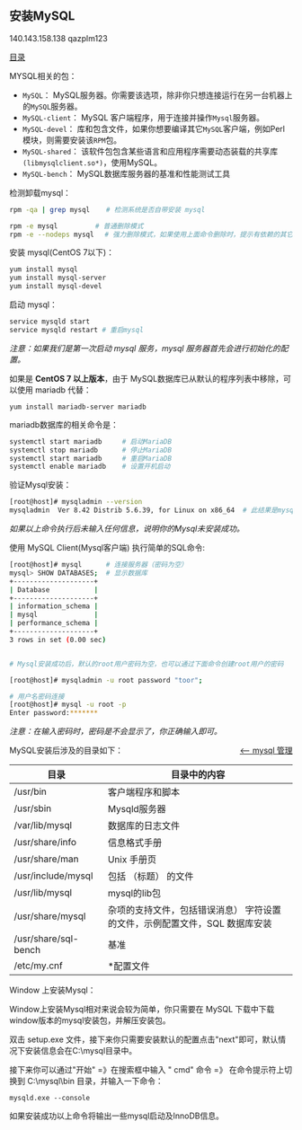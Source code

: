 ## 安装MySQL

140.143.158.138
qazplm123

<a href="README.md">目录</a>

MYSQL相关的包：

* `MySQL`： MySQL服务器。你需要该选项，除非你只想连接运行在另一台机器上的`MySQL`服务器。
* `MySQL-client`： MySQL 客户端程序，用于连接并操作`Mysql`服务器。
* `MySQL-devel`： 库和包含文件，如果你想要编译其它`MySQL`客户端，例如Perl模块，则需要安装该`RPM`包。
* `MySQL-shared`： 该软件包包含某些语言和应用程序需要动态装载的共享库`(libmysqlclient.so*)`，使用MySQL。
* `MySQL-bench`： MySQL数据库服务器的基准和性能测试工具

检测卸载mysql：

```bash
rpm -qa | grep mysql 	# 检测系统是否自带安装 mysql

rpm -e mysql　　		# 普通删除模式
rpm -e --nodeps mysql　 # 强力删除模式，如果使用上面命令删除时，提示有依赖的其它文件，则用该命令可以对其进行强力删除
```

安装 mysql(CentOS 7以下)：

```bash
yum install mysql
yum install mysql-server
yum install mysql-devel
```

启动 mysql：
```bash
service mysqld start
service mysqld restart # 重启mysql
```
_注意：如果我们是第一次启动 mysql 服务，mysql 服务器首先会进行初始化的配置。_


如果是 __CentOS 7 以上版本__，由于 MySQL数据库已从默认的程序列表中移除，可以使用 mariadb 代替：

    yum install mariadb-server mariadb

mariadb数据库的相关命令是：

```bash
systemctl start mariadb  	# 启动MariaDB
systemctl stop mariadb  	# 停止MariaDB
systemctl start mariadb 	# 重启MariaDB
systemctl enable mariadb  	# 设置开机启动
```


验证Mysql安装：

```bash
[root@host]# mysqladmin --version
mysqladmin  Ver 8.42 Distrib 5.6.39, for Linux on x86_64  # 此结果是mysql基于Linux系统信息
```

_如果以上命令执行后未输入任何信息，说明你的Mysql未安装成功。_

使用 MySQL Client(Mysql客户端) 执行简单的SQL命令:

```bash
[root@host]# mysql 		# 连接服务器（密码为空）
mysql> SHOW DATABASES; 	# 显示数据库
+--------------------+
| Database           |
+--------------------+
| information_schema |
| mysql              |
| performance_schema |
+--------------------+
3 rows in set (0.00 sec)


# Mysql安装成功后，默认的root用户密码为空，也可以通过下面命令创建root用户的密码

[root@host]# mysqladmin -u root password "toor";

# 用户名密码连接
[root@host]# mysql -u root -p
Enter password:*******
```
_注意：在输入密码时，密码是不会显示了，你正确输入即可。_

<a href="administration.md" style="float: right;"><—— mysql 管理</a>


MySQL安装后涉及的目录如下：


| 目录 			| 目录中的内容 |
| ------------- | -----------  |
|/usr/bin 			|	客户端程序和脚本
|/usr/sbin 			|	Mysqld服务器
|/var/lib/mysql 	|	数据库的日志文件
|/usr/share/info 	|	信息格式手册
|/usr/share/man 	|	Unix 手册页
|/usr/include/mysql |	包括 （标题） 的文件
|/usr/lib/mysql 	|mysql的lib包
|/usr/share/mysql 	|杂项的支持文件，包括错误消息） 字符设置的文件，示例配置文件，SQL 数据库安装
|/usr/share/sql-bench |	基准
|/etc/my.cnf |	*配置文件





Window 上安装Mysql：

Window上安装Mysql相对来说会较为简单，你只需要在 MySQL 下载中下载window版本的mysql安装包，并解压安装包。

双击 setup.exe 文件，接下来你只需要安装默认的配置点击"next"即可，默认情况下安装信息会在C:\mysql目录中。

接下来你可以通过"开始" =》在搜索框中输入 " cmd" 命令 =》 在命令提示符上切换到 C:\mysql\bin 目录，并输入一下命令：

	mysqld.exe --console

如果安装成功以上命令将输出一些mysql启动及InnoDB信息。